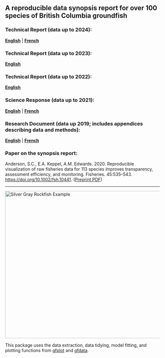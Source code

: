 ## A reproducible data synopsis report for over 100 species of British Columbia groundfish

### Technical Report (data up to 2024):

**[English](https://doi.org/10.60825/h406-v638)** | **[French](https://doi.org/10.60825/2b8n-my73)**

### Technical Report (data up to 2023):

**[English](https://doi.org/10.60825/aevx-nb49)**

### Technical Report (data up to 2022):

**[English](https://science-catalogue.canada.ca/record=4125206~S6)**

### Science Response (data up to 2021): 

**[English](https://www.dfo-mpo.gc.ca/csas-sccs/Publications/ScR-RS/2022/2022_020-eng.html)** | **[French](https://www.dfo-mpo.gc.ca/csas-sccs/Publications/ScR-RS/2022/2022_020-fra.html)**

### Research Document (data up 2019; includes appendices describing data and methods): 

**[English](http://www.dfo-mpo.gc.ca/csas-sccs/Publications/ResDocs-DocRech/2019/2019_041-eng.html)** | **[French](http://www.dfo-mpo.gc.ca/csas-sccs/Publications/ResDocs-DocRech/2019/2019_041-fra.html)**

### Paper on the synopsis report:

Anderson, S.C., E.A. Keppel, A.M. Edwards. 2020. Reproducible visualization of raw fisheries data for 113 species improves transparency, assessment efficiency, and monitoring. Fisheries. 45:535–543. https://doi.org/10.1002/fsh.10441. ([Preprint PDF](https://www.dropbox.com/s/4mmnomvmpg0dbky/Anderson_etal_2020_reproducible_visualization_preprint.pdf?dl=1))

-----------------

<img src="report/silvergray.jpg" alt="Silver Gray Rockfish Example" width="750" height="478.5">

This package uses the data extraction, data tidying, model fitting, and plotting functions from [gfplot](https://github.com/pbs-assess/gfplot) and [gfdata](https://github.com/pbs-assess/gfdata).
